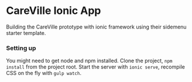 CareVille Ionic App
=====================

Building the CareVille prototype with ionic framework using their sidemenu starter template.

### Setting up
You might need to get node and npm installed. Clone the project, `npm install` from the project root.
Start the server with `ionic serve`, recompile CSS on the fly with `gulp watch`.
